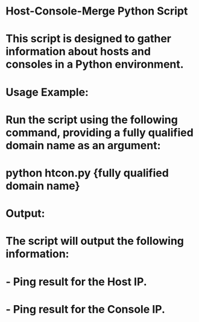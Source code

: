 # Host-Console-Merge Python Script
# This script is designed to gather information about hosts and consoles in a Python environment.

# Usage Example:
# Run the script using the following command, providing a fully qualified domain name as an argument:
#   python htcon.py {fully qualified domain name}

# Output:
# The script will output the following information:
#   - Ping result for the Host IP.
#   - Ping result for the Console IP.
